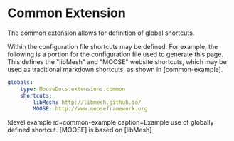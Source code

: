# Common Extension

The common extension allows for definition of global shortcuts.

Within the configuration file shortcuts may be defined. For example, the following is a portion
for the configuration file used to generate this page. This defines the "libMesh" and "MOOSE"
website shortcuts, which may be used as traditional markdown shortcuts, as shown in [common-example].

```yaml
globals:
    type: MooseDocs.extensions.common
    shortcuts:
        libMesh: http://libmesh.github.io/
        MOOSE: http://www.mooseframework.org
```

!devel example id=common-example caption=Example use of globally defined shortcut.
[MOOSE] is based on [libMesh]
